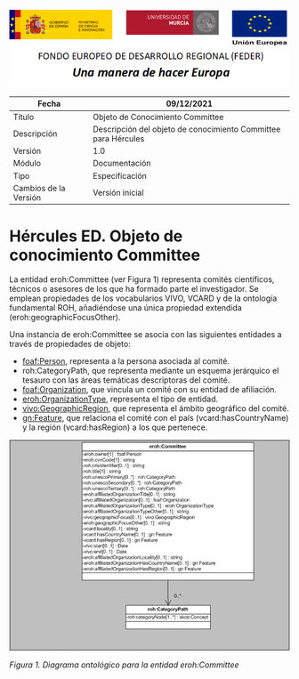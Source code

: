 ![](../../Docs/media/CabeceraDocumentosMD.png)

| Fecha         | 09/12/2021                                                   |
| ------------- | ------------------------------------------------------------ |
|Título|Objeto de Conocimiento Committee| 
|Descripción|Descripción del objeto de conocimiento Committee para Hércules|
|Versión|1.0|
|Módulo|Documentación|
|Tipo|Especificación|
|Cambios de la Versión|Versión inicial|

# Hércules ED. Objeto de conocimiento Committee

La entidad eroh:Committee (ver Figura 1) representa comités científicos, técnicos o asesores de los que ha formado parte el investigador.
Se emplean propiedades de los vocabularios VIVO, VCARD y de la ontología fundamental ROH, añadiéndose una única propiedad extendida (eroh:geographicFocusOther).

Una instancia de eroh:Committee se asocia con las siguientes entidades a través de propiedades de objeto:

- [foaf:Person](https://github.com/HerculesCRUE/Commons-ED-MA/tree/main/ObjetosDeConocimiento/Person), representa a la persona asociada al comité.
- roh:CategoryPath, que representa mediante un esquema jerárquico el tesauro con las áreas temáticas descriptoras del comité.
- [foaf:Organization](https://github.com/HerculesCRUE/Commons-ED-MA/tree/main/ObjetosDeConocimiento/Organization), que vincula un comité con su entidad de afiliación.
- [eroh:OrganizationType](https://github.com/HerculesCRUE/Commons-ED-MA/tree/main/ObjetosDeConocimiento/OrganizationType), representa el tipo de entidad.
- [vivo:GeographicRegion](https://github.com/HerculesCRUE/Commons-ED-MA/tree/main/ObjetosDeConocimiento/GeographicRegion), que representa el ámbito geográfico del comité.
- [gn:Feature](https://github.com/HerculesCRUE/Commons-ED-MA/tree/main/ObjetosDeConocimiento/Feature), que relaciona el comité con el país (vcard:hasCountryName) y la región (vcard:hasRegion) a los que pertenece.

![](../../Docs/media/ObjetosDeConocimiento/Committee.png)

*Figura 1. Diagrama ontológico para la entidad eroh:Committee*
